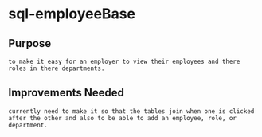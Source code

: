 # sql-employeeBase

## Purpose

    to make it easy for an employer to view their employees and there roles in there departments.

## Improvements Needed

    currently need to make it so that the tables join when one is clicked after the other and also to be able to add an employee, role, or department.